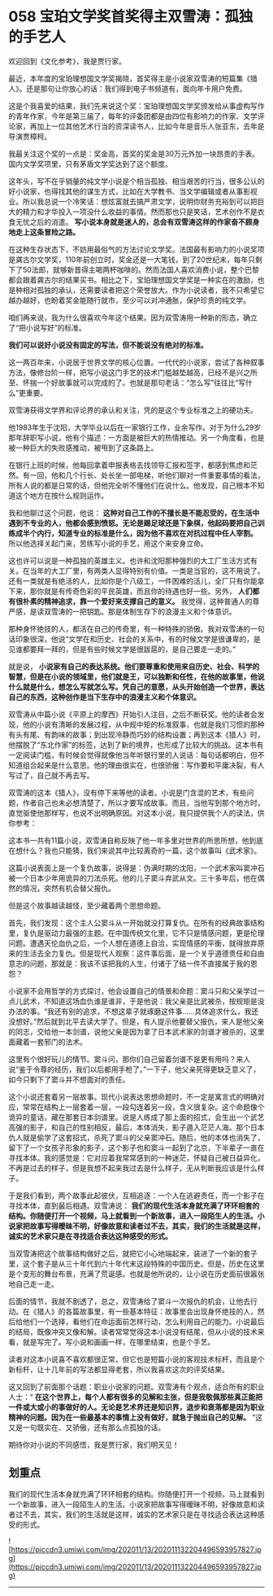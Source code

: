 # 058 宝珀文学奖首奖得主双雪涛：孤独的手艺人

欢迎回到《文化参考》，我是贾行家。

最近，本年度的宝珀理想国文学奖揭晓，首奖得主是小说家双雪涛的短篇集《猎人》。还是那句让你放心的话：我们得到电子书频道有，面向年卡用户免费。

这是个我喜爱的结果，我们先来说这个奖：宝珀理想国文学奖颁发给从事虚构写作的青年作家，今年是第三届了，每年的评委团都是由四位有影响力的作家、文学评论家，再加上一位其他艺术行当的资深读书人，比如今年是音乐人张亚东，去年是导演贾樟柯。

我最关注这个奖的一点是：奖金高，首奖的奖金是30万元外加一块昂贵的手表。国内文学奖项里，只有茅盾文学奖达到了这个额度。

这年头，写不在乎销量的纯文学小说是个相当孤独、相当艰苦的行当，很多公认的好小说家，也得找其他的谋生方式，比如在大学教书、当文学编辑或者从事影视业。所以我总说一个冷笑话：想炫富就去搞严肃文学，说明你财务充裕到可以把巨大的精力和才华投入一项没什么收益的事情。然而那也只是笑话，艺术创作不是衣食无忧之后的消遣。 **写小说本身就是迷人的，总会有双雪涛这样的作家奋不顾身地走上这条冒险之路。**

在这种生存状态下，不妨用最俗气的方法讨论文学奖。法国最有影响力的小说奖项是龚古尔文学奖，110年前创立时，奖金还是一大笔钱，到了20世纪末，每年只剩下了50法郎，就够新晋得主喝两杯咖啡的。然而法国人喜欢消费小说，整个巴黎都会跟着龚古尔的结果买书。相比之下，宝珀理想国文学奖是一种实在的激励，也是种相对孤独的承认，还需要读者把这个荣誉放大。作为小说读者，我不只希望它越办越好，也盼着奖金能随行就市，至少可以对冲通胀，保护珍贵的纯文学。

咱们再来说，我为什么很喜欢今年这个结果。因为双雪涛用一种新的形态，确立了“把小说写好”的标准。

 **我们可以说好小说没有固定的写法，但不能说没有绝对的标准。**

这一两百年来，小说居于世界文学的核心位置。一代代的小说家，尝试了各种叙事方法，像修台阶一样，把写小说这门手艺的技术门槛越垫越高，已经不是兴之所至、怀揣一个好故事就可以完成的了。也就是那句老话：“怎么写”往往比“写什么”更重要。

双雪涛获得文学界和评论界的承认和关注，凭的是这个专业标准之上的硬功夫。

他1983年生于沈阳，大学毕业以后在一家银行工作，业余写作。对于为什么29岁那年辞职写小说，他有个描述：一方面是被巨大的热情推动。另一个角度看，也是被一种巨大的失败感推动，被甩到了这条路上。

在银行上班的时候，他每回拿着申报表格去找领导汇报和签字，都感到焦虑和茫然。有一回，他和几个行长、处长坐一部电梯，听他们聊对一件重要事情的看法，所有人说的都是日常的话，但他完全听不懂他们在说什么。他发现，自己根本不知道这个地方在按什么规则运作。

我和他聊过这个问题，他说： **这种对自己工作的不擅长是不能忍受的，在生活中遇到不专业的人，他都会感到愤怒。无论是踢足球还是下象棋，他起码要把自己训练成半个内行，知道专业的标准是什么，因为他不喜欢在对抗过程中任人宰割。** 所以他选择关起门来，苦练写小说的手艺，用这个来安身立命。

这也许可以说是一种孤独的英雄主义。也许和沈阳那种强烈的大工厂生活方式有关。在当年的大工厂里，有两类人显得特别有价值。一类是当官的，这不用说了。还有一类就是有绝活的人，比如你是个八级工，一件困难的活儿，全厂只有你能拿下来，那你就是有传奇色彩的平民英雄，而且你的待遇也好一些。另外， **人们都有很朴素的精神追求，靠一个爱好来支撑自己的意义。** 我觉得，这种普通人的尊严感，是读双雪涛的一把钥匙。那是体制生存下的浪漫主义和个体意识。

那种身怀绝技的人，都活在自己的传奇里，有一种特殊的骄傲。我对双雪涛的一句话印象很深，他说“文学在和历史、社会的关系中，有的时候文学是很谦卑的，是见谁都要拜一拜的，但是有些时候文学是很跋扈的，是自己要走一走的。”

就是说， **小说家有自己的表达系统。他们要尊重和使用来自历史、社会、科学的智慧，但是在小说的领域里，他们就是王，可以独断和任性，在他的故事里，他说什么就是什么，想怎么写就怎么写。凭自己的意愿，从头开始创造一个世界，表达自己的东西，这种创作是当下生存中的浪漫主义和个体意识。**

双雪涛从中篇小说《平原上的摩西》开始引人注目，之后不断获奖。他的读者会发现，他的小说有清晰的发展过程，从中规中矩的标准叙事，也就是我们习惯的那种有头有尾、有韵味的故事；到出现冷静而巧妙的结构设置；再到这本《猎人》时，他摆脱了“东北作家”的标签，达到了新的境界，也形成了比较大的挑战。这本书有一定阅读门槛，有时候会觉得就像他当年听银行里的人说话：每句话都明白，但不知道组合起来是什么意思。他的理由很实在，也很骄傲：写作要和平庸决裂，有人写过了，自己就不再去写。

双雪涛的这本《猎人》，没有停下来等他的读者。小说是门含混的艺术，有些问题，作者自己也未必想清楚了，所以才要写成故事。而且，当他写到那个地方时，直觉驱使他那样写，也说不出明确原因。对这本小说，我只提供我个人的读法，供你参考：

这本书一共有11篇小说，双雪涛自称反映了他一年多里对世界的所思所想，他到底在想什么？我也只能猜，我们来说其中比较离奇的一篇，这个故事叫《武术家》。

这篇小说表面上是一个复仇故事，说得是：伪满时期的沈阳，一个武术家叫窦冲石被一个日本少年用诡异的刀法杀死。他的儿子窦斗弃武从文。三十多年后，他在偶然的情况，突然有机会替父报仇。

但是这个故事越读越怪，至少藏着两个思想命题。

首先，我们发现：这个主人公窦斗从一开始就没打算复仇。在所有的经典故事结构里，复仇是驱动力最强的主题。在中国传统文化里，它不只是情感问题，更是伦理问题。遭遇天伦血仇之后，一个人想在道德上自洽，实现情感的平衡，就得放弃原来的生活去全力复仇。但是现代人观察：这件事后面，是一个关乎道德责任和自由意志的问题，那就是：我该不该把我的人生，付诸于了结一件不直接属于我的恩怨？

小说家不会用哲学的方式探讨，他会设置自己的情景和命题：窦斗只和父亲学过一点儿武术，不知道这场血仇谁是谁非，于是他说：我父亲是比武被杀，按规矩是没办法的事。“我还有别的追求，不想这辈子就琢磨这件事……具体追求什么，我还没想好。”然后就到北平去读大学了。但是，有人提示他要替父报仇，来人是他父亲的同志，交给他一本剑谱，说他父亲是因为拿了日本武术家的剑谱才被杀的，这里面藏着一套邪门的法术。

这里有个很好玩儿的情节。窦斗问，那你们自己留着剑谱不是更有用吗？来人说“鉴于令尊的经历，我们以后都用手枪了。”一下子，他父亲死得更缺乏意义了，如今只剩下了窦斗并不想面对的责任。

这个小说还套着另一层故事。现代小说表达思想命题时，不一定是寓言式的明确对应，常常在结构上一层套着一层，一段勾连着另一段，含义很复杂。这个命题像个诡异的童话，藏在那套日本剑谱里。说是人练成了那上面的招式，会生出一个武艺高强的影子，和自己的性别相反，最后，本体消失，影子遁入茫茫人海。那个日本仇人就是偷学了这套招式，杀死了窦斗的父亲窦冲石。随后，他的本体也消失了，留下了一个女孩子形象的影子，这个影子也和窦斗一起到了北京，下半辈子一直在寻找本体。我的感觉是：它对应着我常常感到的一种迷茫，怀疑自己被日益异化，不再是过去的样子，但是我想不起来我过去是什么样子，无从判断我应该是什么样子。

于是我们看到，两个故事此起彼伏，互相追逐：一个人在逃避责任，而一个影子在寻找本体，直到最后相遇。双雪涛说： **我们的现代生活本身就充满了环环相套的结构。你随便打开一个视频，马上就看到一个新故事，进入一段陌生人的生活。小说家把故事写得暧昧不明，好像故意和读者过不去，其实，我们的生活就是这样，诚实的艺术家只是在寻找适合表达这种感受的形式。**

当双雪涛把这个故事结构做好之后，就把它小心地端起来，装进了一个新的套子里，这个套子是从三十年代到六十年代末这段特殊的中国历史。但是，历史在这里是个变形的舞台布景，充满了荒诞感。也就是他所说的，让小说在历史面前很嚣张地自己走一走。

后面的情节，我就不剧透了，总之，双雪涛给了窦斗一次报仇的机会，让他去行动。在《猎人》的各篇故事里，有一些基本特征：故事里会出现身怀绝技的人，然后给他们一个选择，看他们在命运面前怎样行动，怎么利用自己的能力。小说最后的结局，既像冲突又像和解。读者常常觉得这本小说没有结尾，但从小说的技术来看，就是写完了。写小说和画画一样，在哪里结束，也是个手艺。

读者对这本小说喜不喜欢都很正常，但它也是短篇小说的客观技术标杆，而且是个新标杆，让十几年前的写法都显得老套，所以我喜欢这次的评奖结果。

这又回到了前面那个话题：职业小说家的问题。双雪涛有个观点，适合所有的职业人士：“ **在这个世界上，每个人都有很多的见解和主张，但是我敬佩那些真正能把一件或大或小的事做好的人。无论是艺术界还是知识界，退步和衰落都是因为职业精神的问题。因为在一些最基本的事情上没有做好，就急于抛出自己的见解。** ”这又是一句既实在、又骄傲，还有那么点孤独的话。

期待你对小说的不同感悟，我是贾行家，我们明天见！

## 划重点

我们的现代生活本身就充满了环环相套的结构。你随便打开一个视频，马上就看到一个新故事，进入一段陌生人的生活。小说家把故事写得暧昧不明，好像故意和读者过不去，其实，我们的生活就是这样，诚实的艺术家只是在寻找适合表达这种感受的形式。


![https://piccdn3.umiwi.com/img/202011/13/202011132204496593957827.jpg](https://piccdn3.umiwi.com/img/202011/13/202011132204496593957827.jpg)

---
